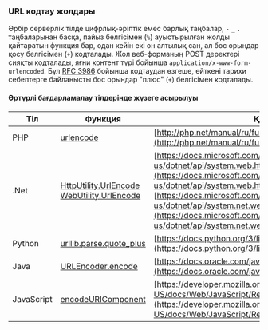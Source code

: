### URL кодтау жолдары
Әрбір серверлік тілде цифрлық-әріптік емес барлық таңбалар, `-` `_` `.` таңбаларынан басқа, пайыз белгісімен (`%`) ауыстырылған жолды қайтаратын функция бар, одан кейін екі он алтылық сан, ал бос орындар қосу белгісімен (`+`) кодталады. Жол веб-форманың POST деректері сияқты кодталады, яғни контент түрі бойынша `application/x-www-form-urlencoded`. Бұл [RFC 3986](http://www.faqs.org/rfcs/rfc3986) бойынша кодтаудан өзгеше, өйткені тарихи себептерге байланысты бос орындар "плюс" (`+`) белгісімен кодталады.

#### Әртүрлі бағдарламалау тілдерінде жүзеге асырылуы

Тіл | Функция | Құжаттама сілтемесі
-----|---------|------------------------
PHP  | [urlencode](http://php.net/manual/ru/function.urlencode.php) | [http://php.net/manual/ru/function.urlencode.php](http://php.net/manual/ru/function.urlencode.php)
.Net | [HttpUtility.UrlEncode](https://docs.microsoft.com/en-us/dotnet/api/system.web.httputility.urlencode)<br>[WebUtility.UrlEncode](https://docs.microsoft.com/en-us/dotnet/api/system.net.webutility.urlencode) | [https://docs.microsoft.com/en-us/dotnet/api/system.web.httputility.urlencode](https://docs.microsoft.com/en-us/dotnet/api/system.web.httputility.urlencode)<br>[https://docs.microsoft.com/en-us/dotnet/api/system.net.webutility.urlencode](https://docs.microsoft.com/en-us/dotnet/api/system.net.webutility.urlencode)
Python | [urllib.parse.quote_plus](https://docs.python.org/3/library/urllib.parse.html#urllib.parse.quote_plus)|[https://docs.python.org/3/library/urllib.parse.html#urllib.parse.quote_plus](https://docs.python.org/3/library/urllib.parse.html#urllib.parse.quote_plus)
Java | [URLEncoder.encode](https://docs.oracle.com/javase/8/docs/api/java/net/URLEncoder.html) | [https://docs.oracle.com/javase/8/docs/api/java/net/URLEncoder.html](https://docs.oracle.com/javase/8/docs/api/java/net/URLEncoder.html)
JavaScript | [encodeURIComponent](https://developer.mozilla.org/en-US/docs/Web/JavaScript/Reference/Global_Objects/encodeURIComponent) | [https://developer.mozilla.org/en-US/docs/Web/JavaScript/Reference/Global_Objects/encodeURIComponent](https://developer.mozilla.org/en-US/docs/Web/JavaScript/Reference/Global_Objects/encodeURIComponent)
